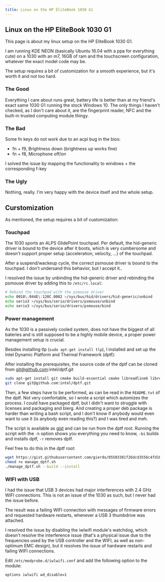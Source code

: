 ```yaml
---
title: Linux on the HP EliteBook 1030 G1
---
```


## Linux on the HP EliteBook 1030 G1

This page is about my linux setup on the HP EliteBook 1030 G1.

I am running KDE NEON (basically Ubuntu 16.04 with a ppa for everything cute)
on a 1030 with an m7, 16GB of ram and the touchscreen configuration, whatever the
exact model code may be.

The setup requires a bit of customization for a smooth experience, but it's
worth it and not too hard.

### The Good

Everything I care about runs great, battery life is better than at my friend's
exact same 1030 G1 running the stock Windows 10.  The only things I haven't
checked, as I don't care about it, are the fingerprint reader, NFC and the
built-in trusted computing module thingy.

### The Bad

Some fn keys do not work due to an acpi bug in the bios:

 - fn + f9, Brightness down (brightness up works fine)
 - fn + f8, Microphone off/on

I solved the issue by mapping the functionality to windows + the corresponding
f-key

### The Ugly

Nothing, really. I'm very happy with the device itself and the whole setup.

## Curstomization

As mentioned, the setup requires a bit of customization:

### Touchpad

The 1030 sports an ALPS GlidePoint touchpad. Per default, the hid-generic
driver is bound to the device after it boots, which is very cumbersome and
doesn't support proper setup (acceleration, velocity, ...) of the touchpad.

After a suspend/wackeup cycle, the correct psmouse driver is bound to the
touchpad.  I don't undersand this behavior, but I accept it..

I resolved the issue by unbinding the hid-generic driver and rebinding the
psmouse driver by adding this to `/etc/rc.local`:

```bash
# Rebind the touchpad with the psmouse driver
echo 0018\:044E\:120C.0002 >/sys/bus/hid/drivers/hid-generic/unbind
echo serio3 >/sys/bus/serio/drivers/psmouse/unbind
echo serio3 >/sys/bus/serio/drivers/psmouse/bind
```

### Power management

As the 1030 is a passively cooled system, does not have the biggest of all
bateries and is still supposed to be a highly mobile device, a proper power
management setup is crucial.

Besides installing tlp (`sudo apt-get install tlp`), I installed and set up the
Intel Dynamic Platform and Thermal Framework (dptf):

After installing the prerequisites, the source code of the dptf can be cloned
from git@github.com:intel/dptf.git

```bash
sudo apt-get install git cmake build-essential cmake libreadline6 libreadline6-dev
git clone git@github.com:intel/dptf.git
```

Then, a few steps have to be performed, as can be read in the `README.txt` of
the dptf. Not very comfortable, so I wrote a script which automizes the
process.  I could have packaged dptf, but I didn't want to struggle with
licenses and packaging and blerg. And creating a proper deb package is
harder than writing a bash script, and I don't know if anybody would even want
to use it (is anybody even reading this?) and I was tired and meh.

The script is available as [gist](https://gist.github.com/gierdo/05503381f26dcd3556c4fd1661db1545) and can be run from the dptf root. Running the script with the `-h` option shows you everything you need to know, `-bi` builds and installs dptf, `-r` removes dptf.

Feel free to do this in the dptf root:

```bash
wget https://gist.githubusercontent.com/gierdo/05503381f26dcd3556c4fd1661db1545/raw/b643b1f19d11550d8a184ceb5837d9d56364ab3f/manage_dptf.sh
chmod +x manage_dptf.sh
./manage_dptf.sh --build --install
```

### WIFI with USB

I had the issue that USB 3 devices had major interferences with 2.4 GHz WIFI connections.
This is not an issue of the 1030 as such, but I never had the issue before.

The result was a failing WIFI connection with messages of firmware errors and
requested hardware restarts, whenever a USB 3 thumbdrive was attached.

I resolved the issue by disabling the iwlwifi module's watchdog, which doesn't
resolve the interference issue (that's a physical issue due to the frequencies
used by the USB controller and the WIFI, as well as non-optimum EMC design),
but it resolves the issue of hardware restarts and failing WIFI connections.

Edit `/etc/modprobe.d/iwlwifi.conf` and add the following option to the module:

```bash
options iwlwifi wd_disable=1
```


